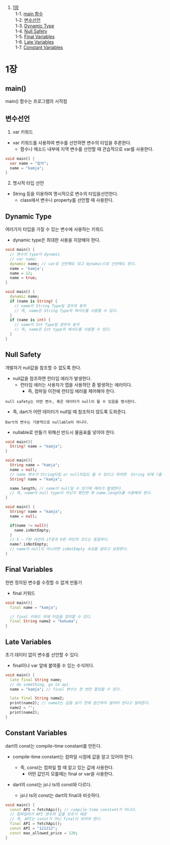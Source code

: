 1. [1장](#1장)<br>
   &nbsp;&nbsp;1-1. [main 함수](#main)<br>
   &nbsp;&nbsp;1-2. [변수선언](#변수선언)<br>
   &nbsp;&nbsp;1-3. [Dynamic Type](#dynamic-type)<br>
   &nbsp;&nbsp;1-4. [Null Safety](#null-safety)<br>
   &nbsp;&nbsp;1-5. [Final Variables](#final-variables)<br>
   &nbsp;&nbsp;1-6. [Late Variables](#late-variables)<br>
   &nbsp;&nbsp;1-7. [Constant Variables](#constant-variables)<br>

# 1장

## main()

main() 함수는 프로그램의 시작점

## 변수선언

1. var 키워드

- var 키워드를 사용하여 변수를 선언하면 변수의 타입을 추론한다.
  - 함수나 메소드 내부에 지역 변수를 선언할 때 관습적으로 var를 사용한다.

```dart
void main() {
  var name = "캄자";
  name = "kamja";
}
```

2. 명시적 타입 선언

- String 등을 이용하여 명시적으로 변수의 타입을선언한다.
  - class에서 변수나 property를 선언할 때 사용한다.

## Dynamic Type

여러가지 타입을 가질 수 있는 변수에 사용하는 키워드

- dynamic type은 최대한 사용을 지양해야 한다.

```dart
void main() {
  // 변수의 type이 dynamic
  // var name;
  dynamic name; // var로 선언해도 되고 dynamic으로 선언해도 된다.
  name = 'kamja';
  name = 12;
  name = true;
}
```

```dart
void main() {
  dynamic name;
  if (name is String) {
    // name이 String Type일 경우의 동작
    // 즉, name은 String Type의 메서드를 사용할 수 있다.
  }
  if (name is int) {
    // name이 Int Type일 경우의 동작
    // 즉, name은 Int type의 메서드를 사용할 수 있다.
  }
}

```

## Null Safety

개발자가 null값을 참조할 수 없도록 한다.

- null값을 참조하면 런타임 에러가 발생한다.
  - 런타임 에러는 사용자가 앱을 사용하던 중 발생하는 에러이다.
    - 즉, 컴파일 이전에 런타임 에러를 제어해야 한다.

`null safety는 어떤 변수, 혹은 데이터가 null이 될 수 있음을 명시한다.`

- 즉, dart가 어떤 데이터가 null일 때 참조하지 않도록 도와준다.

`Dart의 변수는 기본적으로 nullable이 아니다.`

- nullable로 만들기 위해선 반드시 물음표를 넣어야 한다.

```dart
void main(){
  String? name = "kamja";
}
```

```dart
void main(){
  String name = "kamja";
  name = null;
  // name 변수가 String타입 or null타입도 될 수 있다고 하려면  String 뒤에 ?를 추가한다.
  String? name = "kamja";

  name.length; // name이 null일 수 있기에 에러가 발생한다.
  // 즉, name이 null type이 아닌지 확인한 후 name.length를 사용해야 한다.
}
```

```dart
void main() {
  String? name = "kamja";
  name = null;

  if(name != null){
    name.isNotEmpty;
  }
  // 5 ~ 7번 라인의 if문과 9번 라인의 코드는 동일하다.
  name?.isNotEmpty;
  // name이 null이 아니라면 isNotEmpty 속성을 달라고 요청한다.
}

```

## Final Variables

한번 정의된 변수를 수정할 수 없게 만들기

- final 키워드

```dart
void main(){
  final name = "kamja";

  // final 키워드 뒤에 타입을 정의할 수 있다.
  final String name2 = "kokuma";
}
```

## Late Variables

초기 데이터 없이 변수를 선언할 수 있다.

- final이나 var 앞에 붙여줄 수 있는 수식어다.

```dart
void main() {
  late final String name;
  // do something, go to api
  name = "kamja"; // final 변수는 한 번만 할당할 수 있다.

  late final String name2;
  print(name2); // name2는 값을 넣기 전에 접근하지 말아야 된다고 알려준다.
  name2 = "";
  print(name2);
}

```

## Constant Variables

dart의 const는 compile-time constant를 만든다.

- compile-time constant는 컴파일 시점에 값을 알고 있어야 한다.

  - 즉, const는 컴파일 할 때 알고 있는 값에 사용한다.
    - 어떤 값인지 모를때는 final or var을 사용한다.

- dart의 const는 js나 ts의 const와 다르다.
  - js나 ts의 const는 dart의 final과 비슷하다.

```dart
void main() {
  const API = fetchApi(); // compile-time constant가 아니다.
  // 컴파일러가 API 변수의 값을 모르기 때문
  // 즉, API는 const가 아닌 final이 되어야 한다.
  final API = fetchApi();
  const API = "121212";
  const max_allowed_price = 120;
}

```

